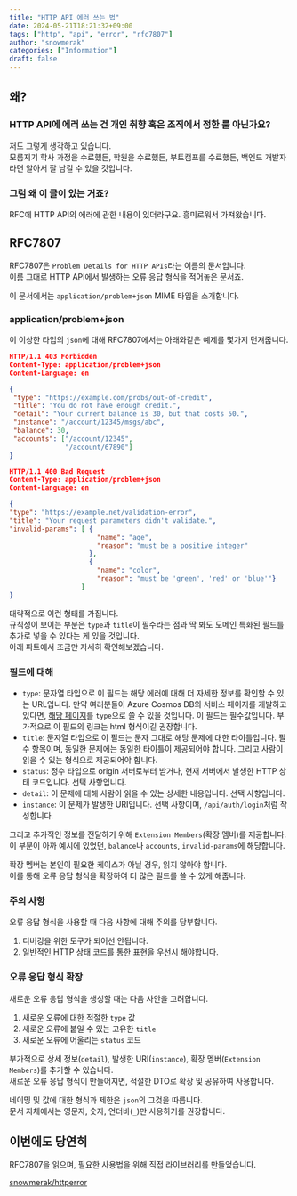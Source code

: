```yaml
---
title: "HTTP API 에러 쓰는 법"
date: 2024-05-21T18:21:32+09:00
tags: ["http", "api", "error", "rfc7807"]
author: "snowmerak"
categories: ["Information"]
draft: false
---
```


## 왜?

### HTTP API에 에러 쓰는 건 개인 취향 혹은 조직에서 정한 룰 아닌가요?

저도 그렇게 생각하고 있습니다.  
모름지기 학사 과정을 수료했든, 학원을 수료했든, 부트캠프를 수료했든, 백엔드 개발자라면 알아서 잘 남길 수 있을 것입니다.

### 그럼 왜 이 글이 있는 거죠?

RFC에 HTTP API의 에러에 관한 내용이 있더라구요. 흥미로워서 가져왔습니다.

## RFC7807

RFC7807은 `Problem Details for HTTP APIs`라는 이름의 문서입니다.  
이름 그대로 HTTP API에서 발생하는 오류 응답 형식을 적어놓은 문서죠.

이 문서에서는 `application/problem+json` MIME 타입을 소개합니다.

### application/problem+json

이 이상한 타입의 `json`에 대해 RFC7807에서는 아래와같은 예제를 몇가지 던져줍니다.

```json
HTTP/1.1 403 Forbidden
Content-Type: application/problem+json
Content-Language: en

{
 "type": "https://example.com/probs/out-of-credit",
 "title": "You do not have enough credit.",
 "detail": "Your current balance is 30, but that costs 50.",
 "instance": "/account/12345/msgs/abc",
 "balance": 30,
 "accounts": ["/account/12345",
              "/account/67890"]
}
```

```json
HTTP/1.1 400 Bad Request
Content-Type: application/problem+json
Content-Language: en

{
"type": "https://example.net/validation-error",
"title": "Your request parameters didn't validate.",
"invalid-params": [ {
                      "name": "age",
                      "reason": "must be a positive integer"
                    },
                    {
                      "name": "color",
                      "reason": "must be 'green', 'red' or 'blue'"}
                  ]
}
```

대략적으로 이런 형태를 가집니다.  
규칙성이 보이는 부분은 `type`과 `title`이 필수라는 점과 딱 봐도 도메인 특화된 필드를 추가로 넣을 수 있다는 게 있을 것입니다.  
아래 파트에서 조금만 자세히 확인해보겠습니다.

### 필드에 대해

- `type`: 문자열 타입으로 이 필드는 해당 에러에 대해 더 자세한 정보를 확인할 수 있는 URL입니다. 만약 여러분들이 Azure Cosmos DB의 서비스 페이지를 개발하고 있다면, [해당 페이지](https://learn.microsoft.com/en-us/rest/api/cosmos-db/http-status-codes-for-cosmosdb)를 `type`으로 쓸 수 있을 것입니다. 이 필드는 필수값입니다. 부가적으로 이 필드의 링크는 html 형식이길 권장합니다.
- `title`: 문자열 타입으로 이 필드는 문자 그대로 해당 문제에 대한 타이틀입니다. 필수 항목이며, 동일한 문제에는 동일한 타이틀이 제공되어야 합니다. 그리고 사람이 읽을 수 있는 형식으로 제공되어야 합니다.
- `status`: 정수 타입으로 origin 서버로부터 받거나, 현재 서버에서 발생한 HTTP 상태 코드입니다. 선택 사항입니다.
- `detail`: 이 문제에 대해 사람이 읽을 수 있는 상세한 내용입니다. 선택 사항입니다.
- `instance`: 이 문제가 발생한 URI입니다. 선택 사항이며, `/api/auth/login`처럼 작성합니다.

그리고 추가적인 정보를 전달하기 위해 `Extension Members`(확장 멤버)를 제공합니다.  
이 부분이 아까 예시에 있었던, `balance`나 `accounts`, `invalid-params`에 해당합니다.

확장 멤버는 본인이 필요한 케이스가 아닐 경우, 읽지 않아야 합니다.  
이를 통해 오류 응답 형식을 확장하여 더 많은 필드를 쓸 수 있게 해줍니다.

### 주의 사항

오류 응답 형식을 사용할 때 다음 사항에 대해 주의를 당부합니다.

1. 디버깅을 위한 도구가 되어선 안됩니다.
2. 일반적인 HTTP 상태 코드를 통한 표현을 우선시 해야합니다.

### 오류 응답 형식 확장

새로운 오류 응답 형식을 생성할 때는 다음 사안을 고려합니다.

1. 새로운 오류에 대한 적절한 `type` 값
2. 새로운 오류에 붙일 수 있는 고유한 `title`
3. 새로운 오류에 어울리는 `status` 코드

부가적으로 상세 정보(`detail`), 발생한 URI(`instance`), 확장 멤버(`Extension Members`)를 추가할 수 있습니다.  
새로운 오류 응답 형식이 만들어지면, 적절한 DTO로 확장 및 공유하여 사용합니다.

네이밍 및 값에 대한 형식과 제한은 `json`의 그것을 따릅니다.  
문서 자체에서는 영문자, 숫자, 언더바(`_`)만 사용하기를 권장합니다.

## 이번에도 당연히

RFC7807을 읽으며, 필요한 사용법을 위해 직접 라이브러리를 만들었습니다.

[snowmerak/httperror](https://github.com/snowmerak/httperror)

